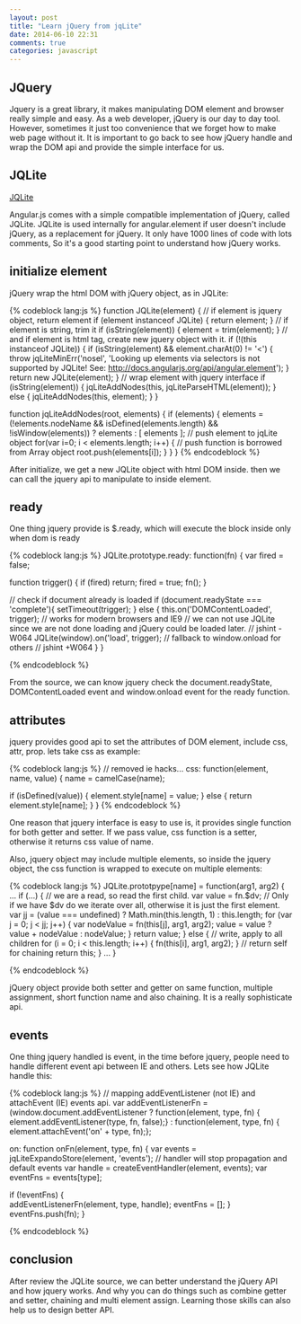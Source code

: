 ```yaml
---
layout: post
title: "Learn jQuery from jqLite"
date: 2014-06-10 22:31
comments: true
categories: javascript
---
```


## JQuery

Jquery is a great library, it makes manipulating DOM element and browser really simple and easy.
As a web developer, jQuery is our day to day tool. However, sometimes it just too convenience that
we forget how to make web page without it. It is important to go back to see how jQuery handle and wrap
the DOM api and provide the simple interface for us.

## JQLite

[JQLite](https://github.com/angular/angular.js/blob/master/src/jqLite.js)

Angular.js comes with a simple compatible implementation of jQuery, called JQLite.
JQLite is used internally for angular.element if user doesn't include jQuery, as a
replacement for jQuery. It only have 1000 lines of code with lots comments,
So it's a good starting point to understand how jQuery works.

<!-- more -->

## initialize element

jQuery wrap the html DOM with jQuery object, as in JQLite:

{% codeblock lang:js %}
function JQLite(element) {
  // if element is jquery object, return element
  if (element instanceof JQLite) {
    return element;
  }
  // if element is string, trim it
  if (isString(element)) {
    element = trim(element);
  }
  // and if element is html tag, create new jquery object with it.
  if (!(this instanceof JQLite)) {
    if (isString(element) && element.charAt(0) != '<') {
      throw jqLiteMinErr('nosel', 'Looking up elements via selectors is not supported by JQLite! See: http://docs.angularjs.org/api/angular.element');
    }
    return new JQLite(element);
  }
  // wrap element with jquery interface
  if (isString(element)) {
    jqLiteAddNodes(this, jqLiteParseHTML(element));
  } else {
    jqLiteAddNodes(this, element);
  }
}

function jqLiteAddNodes(root, elements) {
  if (elements) {
    elements = (!elements.nodeName && isDefined(elements.length) && !isWindow(elements))
      ? elements
      : [ elements ];
    // push element to jqLite object
    for(var i=0; i < elements.length; i++) {
      // push function is borrowed from Array object
      root.push(elements[i]);
    }
  }
}
{% endcodeblock %}

After initialize, we get a new JQLite object with html DOM inside. then we can call
the jquery api to manipulate to inside element.

## ready

One thing jquery provide is $.ready, which will execute the block inside only when
dom is ready

{% codeblock lang:js %}
JQLite.prototype.ready: function(fn) {
  var fired = false;

  function trigger() {
    if (fired) return;
    fired = true;
    fn();
  }

  // check if document already is loaded
  if (document.readyState === 'complete'){
    setTimeout(trigger);
  } else {
    this.on('DOMContentLoaded', trigger); // works for modern browsers and IE9
    // we can not use JQLite since we are not done loading and jQuery could be loaded later.
    // jshint -W064
    JQLite(window).on('load', trigger); // fallback to window.onload for others
    // jshint +W064
  }
}

{% endcodeblock %}

From the source, we can know jquery check the document.readyState,
DOMContentLoaded event and window.onload event for the ready function.

## attributes

jquery provides good api to set the attributes of DOM element, include css,
attr, prop. lets take css as example:

{% codeblock lang:js %}
// removed ie hacks...
css: function(element, name, value) {
  name = camelCase(name);

  if (isDefined(value)) {
    element.style[name] = value;
  } else {
    return element.style[name];
  }
}
{% endcodeblock %}

One reason that jquery interface is easy to use is, it provides single function
for both getter and setter. If we pass value, css function is a setter,
otherwise it returns css value of name.

Also, jquery object may include multiple elements, so inside the jquery object,
the css function is wrapped to execute on multiple elements:

{% codeblock lang:js %}
JQLite.prototpype[name] = function(arg1, arg2) {
  ...
  if (...) {
    // we are a read, so read the first child.
    var value = fn.$dv;
    // Only if we have $dv do we iterate over all, otherwise it is just the first element.
    var jj = (value === undefined) ? Math.min(this.length, 1) : this.length;
    for (var j = 0; j < jj; j++) {
      var nodeValue = fn(this[j], arg1, arg2);
      value = value ? value + nodeValue : nodeValue;
    }
    return value;
  } else {
    // write, apply to all children
    for (i = 0; i < this.length; i++) {
      fn(this[i], arg1, arg2);
    }
    // return self for chaining
    return this;
  }
  ...
}

{% endcodeblock %}

jQuery object provide both setter and getter on same function, multiple assignment,
short function name and also chaining. It is a really sophisticate api.

## events

One thing jquery handled is event, in the time before jquery, people need to
handle different event api between IE and others. Lets see how JQLite handle this:

{% codeblock lang:js %}
// mapping addEventListener (not IE) and attachEvent (IE) events api.
var addEventListenerFn = (window.document.addEventListener
    ? function(element, type, fn) { element.addEventListener(type, fn, false);}
    : function(element, type, fn) { element.attachEvent('on' + type, fn);};

on: function onFn(element, type, fn) {
  var events = jqLiteExpandoStore(element, 'events');
  // handler will stop propagation and default events
  var handle = createEventHandler(element, events);
  var eventFns = events[type];

  if (!eventFns) {  
    addEventListenerFn(element, type, handle);
    eventFns = [];
  }
  eventFns.push(fn);
}

{% endcodeblock %}

## conclusion

After review the JQLite source, we can better understand the jQuery API
and how jquery works. And why you can do things such as combine getter and setter,
chaining and multi element assign. Learning those skills can also help us to design better API.
